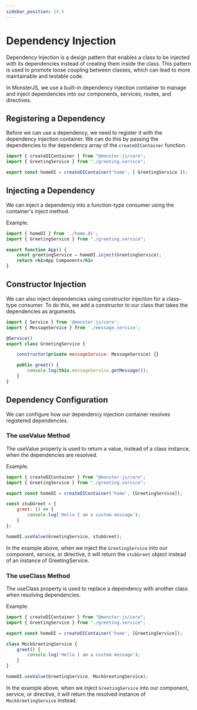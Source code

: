 ```yaml
---
sidebar_position: 14.5
---
```


# Dependency Injection

Dependency Injection is a design pattern that enables a class to be injected with its dependencies instead of creating them inside the class. This pattern is used to promote loose coupling between classes, which can lead to more maintainable and testable code.

In MonsterJS, we use a built-in dependency injection container to manage and inject dependencies into our components, services, routes, and directives.

## Registering a Dependency

Before we can use a dependency, we need to register it with the dependency injection container. We can do this by passing the dependencies to the dependency array of the `createDIContainer` function.

```jsx
import { createDIContainer } from "@monster-js/core";
import { GreetingService } from "./greeting.service";

export const homeDI = createDIContainer('home', [ GreetingService ]);
```

## Injecting a Dependency

We can inject a dependency into a function-type consumer using the container's inject method.

Example.

```jsx
import { homeDI } from './home.di';
import { GreetingService } from "./greeting.service";

export function App() {
    const greetingService = homeDI.inject(GreetingService);
    return <h1>App Component</h1>
}
```

## Constructor Injection

We can also inject dependencies using constructor injection for a class-type consumer. To do this, we add a constructor to our class that takes the dependencies as arguments.

```jsx
import { Service } from '@monster-js/core';
import { MessageService } from './message.service';

@Service()
export class GreetingService {

    constructor(private messageService: MessageService) {}

    public greet() {
        console.log(this.messageService.getMessage());
    }
}
```

## Dependency Configuration

We can configure how our dependency injection container resolves registered dependencies.

### The useValue Method

The useValue property is used to return a value, instead of a class instance, when the dependencies are resolved.

Example.

```jsx
import { createDIContainer } from "@monster-js/core";
import { GreetingService } from "./greeting.service";

export const homeDI = createDIContainer('home', [GreetingService]);

const stubGreet = {
    greet: () => {
        console.log('Hello I am a custom message');
    }
};

homeDI.useValue(GreetingService, stubGreet);
```

In the example above, when we inject the `GreetingService` into our component, service, or directive, it will return the `stubGreet` object instead of an instance of GreetingService.

### The useClass Method

The useClass property is used to replace a dependency with another class when resolving dependencies.

Example.

```jsx
import { createDIContainer } from "@monster-js/core";
import { GreetingService } from "./greeting.service";

export const homeDI = createDIContainer('home', [GreetingService]);

class MockGreetingService {
    greet() {
        console.log('Hello I am a custom message');
    }
}

homeDI.useValue(GreetingService, MockGreetingService);
```

In the example above, when we inject `GreetingService` into our component, service, or directive, it will return the resolved instance of `MockGreetingService` instead.
